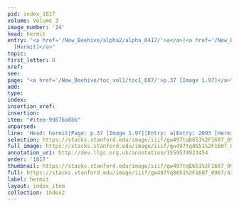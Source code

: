 ```yaml
---
pid: index_1817
volume: Volume 3
image_number: '24'
head: hermit
entry: "<a href='/New_Beehive/alpha2/alpha_0417/'>a</a>|<a href='/New_Beehive/toc/toc2_375/'>2093
  [Hermit]</a>"
topic: 
first_letter: H
xref: 
see: 
page: "<a href='/New_Beehive/toc_vol1/toc1_087/'>p.37 [Image 1.97]</a>"
add: 
type: 
index: 
insertion_xref: 
insertion: 
item: "#item-9d676a8bb"
unparsed: 
line: 'Head: hermit|Page: p.37 [Image 1.97]|Entry: a|Entry: 2093 [Hermit]|#item-9d676a8bb'
selection: https://stacks.stanford.edu/image/iiif/gw497tq8651%2F1607_0967/435,689,652,150/full/0/default.jpg
full_image: https://stacks.stanford.edu/image/iiif/gw497tq8651%2F1607_0967/full/full/0/default.jpg
annotation_uri: http://dev.llgc.org.uk/annotation/1559574923454
order: '1817'
thumbnail: https://stacks.stanford.edu/image/iiif/gw497tq8651%2F1607_0967/435,689,652,150/150,/0/default.jpg
full: https://stacks.stanford.edu/image/iiif/gw497tq8651%2F1607_0967/435,689,652,150/full/0/default.jpg
label: hermit
layout: index_item
collection: index2
---
```


